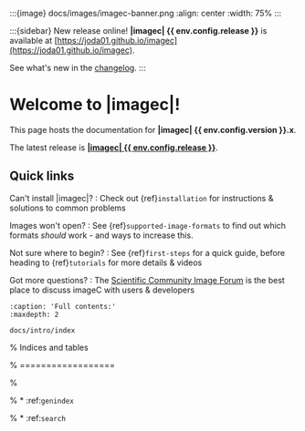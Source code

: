 :::{image} docs/images/imagec-banner.png
:align: center
:width: 75%
:::

:::{sidebar} New release online!
**|imagec| {{ env.config.release }}** is available at [https://joda01.github.io/imagec](https://joda01.github.io/imagec).

See what's new in the [changelog](https://github.com/joda01/imagec/releases).
:::

# Welcome to |imagec|!

This page hosts the documentation for **|imagec| {{ env.config.version }}.x**.

The latest release is [**|imagec| {{ env.config.release }}**](https://github.com/joda01/imagec/releases).

## Quick links

Can't install |imagec|?
: Check out {ref}`installation` for instructions & solutions to common problems

Images won't open?
: See {ref}`supported-image-formats` to find out which formats *should* work - and ways to increase this.

Not sure where to begin?
: See {ref}`first-steps` for a quick guide, before heading to {ref}`tutorials` for more details & videos

Got more questions?
: The [Scientific Community Image Forum](https://forum.image.sc/tag/imagec) is the best place to discuss imageC with users & developers


```{toctree}
:caption: 'Full contents:'
:maxdepth: 2

docs/intro/index
```

% Indices and tables

% ==================

%

% * :ref:`genindex`

% * :ref:`search`
